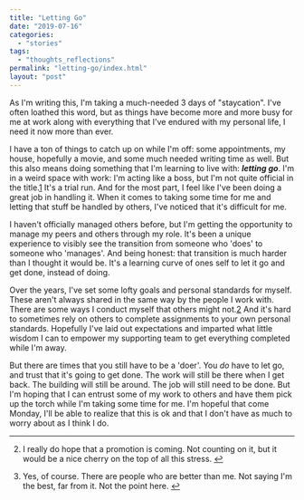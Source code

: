 ```yaml
---
title: "Letting Go"
date: "2019-07-16"
categories: 
  - "stories"
tags: 
  - "thoughts_reflections"
permalink: "letting-go/index.html"
layout: "post"
---
```


As I'm writing this, I'm taking a much-needed 3 days of "staycation". I've often loathed this word, but as things have become more and more busy for me at work along with everything that I've endured with my personal life, I need it now more than ever.

I have a ton of things to catch up on while I'm off: some appointments, my house, hopefully a movie, and some much needed writing time as well. But this also means doing something that I'm learning to live with: **_letting go_**. I'm in a weird space with work: I'm acting like a boss, but I'm not quite official in the title.[1](#fn-1615-promotion) It's a trial run. And for the most part, I feel like I've been doing a great job in handling it. When it comes to taking some time for me and letting that stuff be handled by others, I've noticed that it's difficult for me.

I haven't officially managed others before, but I'm getting the opportunity to manage my peers and others through my role. It's been a unique experience to visibly see the transition from someone who 'does' to someone who 'manages'. And being honest: that transition is much harder than I thought it would be. It's a learning curve of ones self to let it go and get done, instead of doing.

Over the years, I've set some lofty goals and personal standards for myself. These aren't always shared in the same way by the people I work with. There are some ways I conduct myself that others might not.[2](#fn-1615-better) And it's hard to sometimes rely on others to complete assignments to your own personal standards. Hopefully I've laid out expectations and imparted what little wisdom I can to empower my supporting team to get everything completed while I'm away.

But there are times that you still have to be a 'doer'. You _do_ have to let go, and trust that it's going to get done. The work will still be there when I get back. The building will still be around. The job will still need to be done. But I'm hoping that I can entrust some of my work to others and have them pick up the torch while I'm taking some time for me. I'm hopeful that come Monday, I'll be able to realize that this is ok and that I don't have as much to worry about as I think I do.

* * *

2. I really do hope that a promotion is coming. Not counting on it, but it would be a nice cherry on the top of all this stress. [↩](#fnref-1615-promotion)

4. Yes, of course. There are people who are better than me. Not saying I'm the best, far from it. Not the point here. [↩](#fnref-1615-better)
